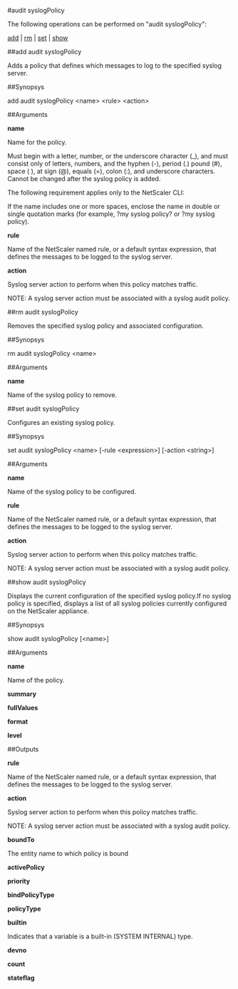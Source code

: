 #audit syslogPolicy

The following operations can be performed on "audit syslogPolicy":


[add](#add-audit-syslogpolicy) | [rm](#rm-audit-syslogpolicy) | [set](#set-audit-syslogpolicy) | [show](#show-audit-syslogpolicy)

##add audit syslogPolicy

Adds a policy that defines which messages to log to the specified syslog server.


##Synopsys

add audit syslogPolicy &lt;name> &lt;rule> &lt;action>


##Arguments

<b>name</b>
Name for the policy. 
Must begin with a letter, number, or the underscore character (_), and must consist only of letters, numbers, and the hyphen (-), period (.) pound (#), space ( ), at sign (@), equals (=), colon (:), and underscore characters. Cannot be changed after the syslog policy is added.
The following requirement applies only to the NetScaler CLI:
If the name includes one or more spaces, enclose the name in double or single quotation marks (for example, ?my syslog policy? or ?my syslog policy).

<b>rule</b>
Name of the NetScaler named rule, or a default syntax expression, that defines the messages to be logged to the syslog server.

<b>action</b>
Syslog server action to perform when this policy matches traffic.
NOTE: A syslog server action must be associated with a syslog audit policy.



##rm audit syslogPolicy

Removes the specified syslog policy and associated configuration.


##Synopsys

rm audit syslogPolicy &lt;name>


##Arguments

<b>name</b>
Name of the syslog policy to remove.



##set audit syslogPolicy

Configures an existing syslog policy.


##Synopsys

set audit syslogPolicy &lt;name> [-rule &lt;expression>] [-action &lt;string>]


##Arguments

<b>name</b>
Name of the syslog policy to be configured.

<b>rule</b>
Name of the NetScaler named rule, or a default syntax expression, that defines the messages to be logged to the syslog server.

<b>action</b>
Syslog server action to perform when this policy matches traffic.
NOTE: A syslog server action must be associated with a syslog audit policy.



##show audit syslogPolicy

Displays the current configuration of the specified syslog policy.If no syslog policy is specified, displays a list of all syslog policies currently configured on the NetScaler appliance.


##Synopsys

show audit syslogPolicy [&lt;name>]


##Arguments

<b>name</b>
Name of the policy.

<b>summary</b>

<b>fullValues</b>

<b>format</b>

<b>level</b>



##Outputs

<b>rule</b>
Name of the NetScaler named rule, or a default syntax expression, that defines the messages to be logged to the syslog server.

<b>action</b>
Syslog server action to perform when this policy matches traffic.
NOTE: A syslog server action must be associated with a syslog audit policy.

<b>boundTo</b>
The entity name to which policy is bound

<b>activePolicy</b>

<b>priority</b>

<b>bindPolicyType</b>

<b>policyType</b>

<b>builtin</b>
Indicates that a variable is a built-in (SYSTEM INTERNAL) type.

<b>devno</b>

<b>count</b>

<b>stateflag</b>



